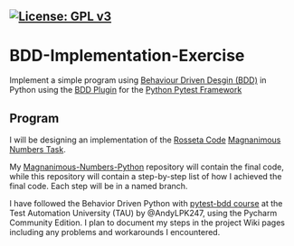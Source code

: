 [![License: GPL v3](https://img.shields.io/badge/License-GPLv3-blue.svg)](https://www.gnu.org/licenses/gpl-3.0)
---

# BDD-Implementation-Exercise

Implement a simple program
using [Behaviour Driven Desgin (BDD)](https://en.wikipedia.org/wiki/Behavior-driven_development)
in Python using the [BDD Plugin](https://pypi.org/project/pytest-bdd/) for
the [Python Pytest Framework](https://docs.pytest.org/en/7.2.x/)

## Program

I will be designing an implementation of
the [Rosseta Code](https://rosettacode.org/w/index.php?title=Rosetta_Code&oldid=322370) [Magnanimous Numbers Task](https://rosettacode.org/wiki/Magnanimous_numbers).

My [Magnanimous-Numbers-Python](https://github.com/Rb1960/Magnanimous-Numbers-Python)
repository will contain the final code, while this repository will contain a
step-by-step list of how I achieved the final code. Each step will be in a named branch.

I have followed the Behavior Driven Python with [pytest-bdd course](https://testautomationu.applitools.com/behavior-driven-python-with-pytest-bdd/) at the Test 
Automation
University (TAU) by @AndyLPK247, using the Pycharm Community Edition.
I plan to document my steps in the project Wiki pages including any problems and
workarounds I encountered.
